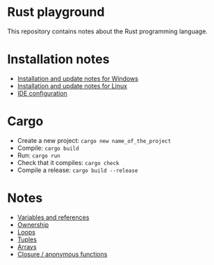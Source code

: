 # Rust playground

This repository contains notes about the Rust programming language.

# Installation notes

* [Installation and update notes for Windows](doc/installation-windows.md)
* [Installation and update notes for Linux](doc/installation-linux.md)
* [IDE configuration](doc/ide.md)

# Cargo

* Create a new project: `cargo new name_of_the_project`
* Compile: `cargo build`
* Run: `cargo run`
* Check that it compiles: `cargo check`
* Compile a release: `cargo build --release`

# Notes

* [Variables and references](doc/variables.md)
* [Ownership](doc/ownership.md)
* [Loops](doc/loop.md)
* [Tuples](doc/tuple.md)
* [Arrays](doc/array.md)
* [Closure / anonymous functions](doc/closure.md)


